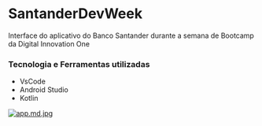# SantanderDevWeek

Interface do aplicativo do Banco Santander durante a semana de Bootcamp da Digital Innovation One 

### Tecnologia e Ferramentas utilizadas
- VsCode
- Android Studio
- Kotlin

[![app.md.jpg](https://gustavosouza.dev.br/images/images/2021/05/28/app.md.jpg)](https://gustavosouza.dev.br/images/image/u2y)
